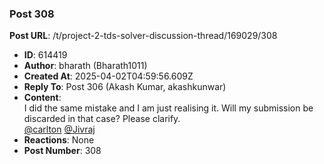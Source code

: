 ### Post 308
**Post URL**: /t/project-2-tds-solver-discussion-thread/169029/308
- **ID**: 614419
- **Author**: bharath (Bharath1011)
- **Created At**: 2025-04-02T04:59:56.609Z
- **Reply To**: Post 306 (Akash Kumar, akashkunwar)
- **Content**:  
  I did the same mistake and I am just realising it. Will my submission be discarded in that case? Please clarify.<br>
<a class="mention" href="/u/carlton">@carlton</a> <a class="mention" href="/u/jivraj">@Jivraj</a>
- **Reactions**: None
- **Post Number**: 308

